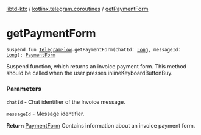 [libtd-ktx](../index.md) / [kotlinx.telegram.coroutines](index.md) / [getPaymentForm](./get-payment-form.md)

# getPaymentForm

`suspend fun `[`TelegramFlow`](../kotlinx.telegram.core/-telegram-flow/index.md)`.getPaymentForm(chatId: `[`Long`](https://kotlinlang.org/api/latest/jvm/stdlib/kotlin/-long/index.html)`, messageId: `[`Long`](https://kotlinlang.org/api/latest/jvm/stdlib/kotlin/-long/index.html)`): `[`PaymentForm`](https://tdlibx.github.io/td/docs/org/drinkless/td/libcore/telegram/TdApi/PaymentForm.html)

Suspend function, which returns an invoice payment form. This method should be called when the
user presses inlineKeyboardButtonBuy.

### Parameters

`chatId` - Chat identifier of the Invoice message.

`messageId` - Message identifier.

**Return**
[PaymentForm](https://tdlibx.github.io/td/docs/org/drinkless/td/libcore/telegram/TdApi/PaymentForm.html) Contains information about an invoice payment form.

